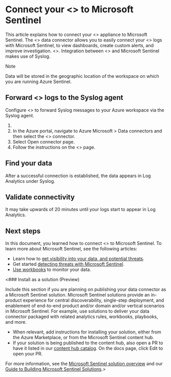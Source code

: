 # Connect your <<Partner Appliance Name>> to Microsoft Sentinel

This article explains how to connect your <<Partner Appliance Name>> appliance to Microsoft Sentinel. The <<Partner Appliance Name>> data connector allows you to easily connect your <<Partner Appliance Name>> logs with Microsoft Sentinel, to view dashboards, create custom alerts, and improve investigation. <<Add additional specific insights this data connectivity provides to customers>>. Integration between <<Partner Appliance Name>> and Microsoft Sentinel makes use of Syslog.


> [!NOTE]
> Data will be stored in the geographic location of the workspace on which you are running Azure Sentinel.

## Forward <<Partner Appliance Name>> logs to the Syslog agent  

Configure <<Partner Appliance Name>> to forward Syslog messages to your Azure workspace via the Syslog agent.
1. <Add specific steps on how customers can configure your appliance to send logs to Syslog. Adjust numbering below as needed for the last steps that follows.>
2. In the Azure portal, navigate to Azure Microsoft > Data connectors and then select the <<Partner Appliance Name>> connector.
3. Select Open connector page.
4. Follow the instructions on the <<Partner Appliance Name>> page.

## Find your data

After a successful connection is established, the data appears in Log Analytics under Syslog.

## Validate connectivity
It may take upwards of 20 minutes until your logs start to appear in Log Analytics. 

## Next steps
In this document, you learned how to connect <<Partner Appliance Name>> to Microsoft Sentinel. To learn more about Microsoft Sentinel, see the following articles:
- Learn how to [get visibility into your data, and potential threats](https://docs.microsoft.com/azure/sentinel/get-visibility).
- Get started [detecting threats with Microsoft Sentinel](https://docs.microsoft.com/azure/sentinel/detect-threats-built-in).
- [Use workbooks](https://docs.microsoft.com/azure/sentinel/monitor-your-data) to monitor your data.

<### Install as a solution (Preview)

Include this section if you are planning on publishing your data connector as a Microsoft Sentinel solution. Microsoft Sentinel solutions provide an in-product experience for central discoverability, single-step deployment, and enablement of end-to-end product and/or domain and/or vertical scenarios in Microsoft Sentinel. For example, use solutions to deliver your data connector packaged with related analytics rules, workbooks, playbooks, and more. 
         
- When relevant, add instructions for installing your solution, either from the Azure Marketplace, or from the Microsoft Sentinel content hub. 
- If your solution is being published to the content hub, also open a PR to have it listed in our [content hub catalog](https://docs.microsoft.com/azure/sentinel/sentinel-solutions-catalog). On the docs page, click Edit to open your PR.
         
For more information, see the [Microsoft Sentinel solution overview](https://docs.microsoft.com/azure/sentinel/sentinel-solutions) and our [Guide to Building Microsoft Sentinel Solutions](https://github.com/Azure/Azure-Sentinel/tree/master/Solutions#readme).>
